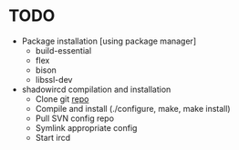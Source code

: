 TODO
====================

- Package installation [using package manager]
   * build-essential
   * flex
   * bison
   * libssl-dev
- shadowircd compilation and installation
   * Clone git [repo](https://github.com/shadowircd/shadowircd)
   * Compile and install (./configure, make, make install)
   * Pull SVN config repo
   * Symlink appropriate config
   * Start ircd

